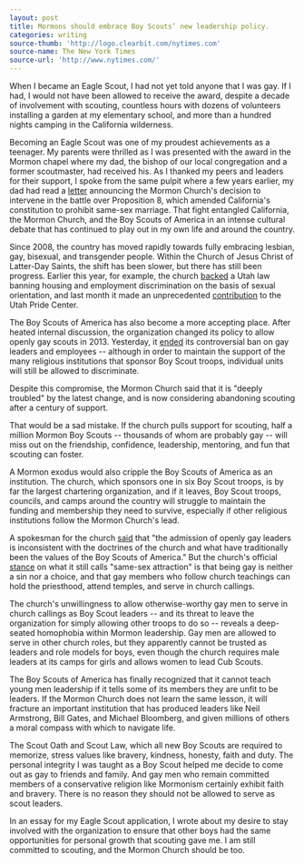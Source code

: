 ```yaml
---
layout: post
title: Mormons should embrace Boy Scouts’ new leadership policy.
categories: writing
source-thumb: 'http://logo.clearbit.com/nytimes.com'
source-name: The New York Times
source-url: 'http://www.nytimes.com/'
---
```


When I became an Eagle Scout, I had not yet told anyone that I was gay. If I had, I would not have been allowed to receive the award, despite a decade of involvement with scouting, countless hours with dozens of volunteers installing a garden at my elementary school, and more than a hundred nights camping in the California wilderness.

Becoming an Eagle Scout was one of my proudest achievements as a teenager. My parents were thrilled as I was presented with the award in the Mormon chapel where my dad, the bishop of our local congregation and a former scoutmaster, had received his. As I thanked my peers and leaders for their support, I spoke from the same pulpit where a few years earlier, my dad had read a [letter](http://www.google.com/url?q=http%3A%2F%2Fwww.mormonnewsroom.org%2Farticle%2Fcalifornia-and-same-sex-marriage&sa=D&sntz=1&usg=AFQjCNEnFQW0u32b-zpEztWglkIECylSEA) announcing the Mormon Church's decision to intervene in the battle over Proposition 8, which amended California's constitution to prohibit same-sex marriage. That fight entangled California, the Mormon Church, and the Boy Scouts of America in an intense cultural debate that has continued to play out in my own life and around the country.

Since 2008, the country has moved rapidly towards fully embracing lesbian, gay, bisexual, and transgender people. Within the Church of Jesus Christ of Latter-Day Saints, the shift has been slower, but there has still been progress. Earlier this year, for example, the church [backed](http://www.google.com/url?q=http%3A%2F%2Fwww.nytimes.com%2F2015%2F03%2F12%2Fus%2Fpolitics%2Futah-passes-antidiscrimination-bill-backed-by-mormon-leaders.html&sa=D&sntz=1&usg=AFQjCNE6QyB48hInFWJHFnY6Q4wif7Nfsg) a Utah law banning housing and employment discrimination on the basis of sexual orientation, and last month it made an unprecedented [contribution](https://www.google.com/url?q=https%3A%2F%2Fwww.utahpridecenter.org%2Fnews%2Fitem%2F332-lds-church-makes-contribution-to-utah-pride-center&sa=D&sntz=1&usg=AFQjCNG-KewPaxVG182AIfCTU1U9erptoA) to the Utah Pride Center.

The Boy Scouts of America has also become a more accepting place. After heated internal discussion, the organization changed its policy to allow openly gay scouts in 2013. Yesterday, it [ended](http://www.google.com/url?q=http%3A%2F%2Fwww.nytimes.com%2F2015%2F07%2F28%2Fus%2Fboy-scouts-end-nationwide-ban-on-gay-leaders.html%3Fhp%26action%3Dclick%26pgtype%3DHomepage%26module%3Dsecond-column-region%26region%3Dtop-news%26WT.nav%3Dtop-news&sa=D&sntz=1&usg=AFQjCNFa6xwPWZq1CuL1hXHVjnjuT8DUzw) its controversial ban on gay leaders and employees -- although in order to maintain the support of the many religious institutions that sponsor Boy Scout troops, individual units will still be allowed to discriminate.

Despite this compromise, the Mormon Church said that it is "deeply troubled" by the latest change, and is now considering abandoning scouting after a century of support.

That would be a sad mistake. If the church pulls support for scouting, half a million Mormon Boy Scouts -- thousands of whom are probably gay -- will miss out on the friendship, confidence, leadership, mentoring, and fun that scouting can foster.

A Mormon exodus would also cripple the Boy Scouts of America as an institution. The church, which sponsors one in six Boy Scout troops, is by far the largest chartering organization, and if it leaves, Boy Scout troops, councils, and camps around the country will struggle to maintain the funding and membership they need to survive, especially if other religious institutions follow the Mormon Church's lead.

A spokesman for the church [said](http://www.google.com/url?q=http%3A%2F%2Fwww.mormonnewsroom.org%2Farticle%2Fchurch-re-evaluating-scouting-program&sa=D&sntz=1&usg=AFQjCNHMCq86vCs3hOg92P6gBbxNgpjvqw) that "the admission of openly gay leaders is inconsistent with the doctrines of the church and what have traditionally been the values of the Boy Scouts of America." But the church's official [stance](http://www.google.com/url?q=http%3A%2F%2Fmormonsandgays.org%2F&sa=D&sntz=1&usg=AFQjCNHD__cDkUCt08xEigOuZmSvAG9w0Q) on what it still calls "same-sex attraction" is that being gay is neither a sin nor a choice, and that gay members who follow church teachings can hold the priesthood, attend temples, and serve in church callings.

The church's unwillingness to allow otherwise-worthy gay men to serve in church callings as Boy Scout leaders -- and its threat to leave the organization for simply allowing other troops to do so -- reveals a deep-seated homophobia within Mormon leadership. Gay men are allowed to serve in other church roles, but they apparently cannot be trusted as leaders and role models for boys, even though the church requires male leaders at its camps for girls and allows women to lead Cub Scouts.

The Boy Scouts of America has finally recognized that it cannot teach young men leadership if it tells some of its members they are unfit to be leaders. If the Mormon Church does not learn the same lesson, it will fracture an important institution that has produced leaders like Neil Armstrong, Bill Gates, and Michael Bloomberg, and given millions of others a moral compass with which to navigate life.

The Scout Oath and Scout Law, which all new Boy Scouts are required to memorize, stress values like bravery, kindness, honesty, faith and duty. The personal integrity I was taught as a Boy Scout helped me decide to come out as gay to friends and family. And gay men who remain committed members of a conservative religion like Mormonism certainly exhibit faith and bravery. There is no reason they should not be allowed to serve as scout leaders.

In an essay for my Eagle Scout application, I wrote about my desire to stay involved with the organization to ensure that other boys had the same opportunities for personal growth that scouting gave me. I am still committed to scouting, and the Mormon Church should be too.
